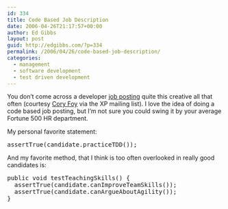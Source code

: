 ```yaml
---
id: 334
title: Code Based Job Description
date: 2006-04-26T21:17:57+00:00
author: Ed Gibbs
layout: post
guid: http://edgibbs.com/?p=334
permalink: /2006/04/26/code-based-job-description/
categories:
  - management
  - software development
  - test driven development
---
```

You don&#8217;t come across a developer [job posting](http://www.cornetdesign.com/2006/04/great-job-posting.html) quite this creative all that often (courtesy [Cory Foy](http://www.cornetdesign.com/) via the XP mailing list). I love the idea of doing a code based job posting, but I&#8217;m not sure you could swing it by your average Fortune 500 HR department.

My personal favorite statement:

<pre>assertTrue(candidate.practiceTDD());
</pre>

And my favorite method, that I think is too often overlooked in really good candidates is:

<pre>public void testTeachingSkills() {
  assertTrue(candidate.canImproveTeamSkills());
  assertTrue(candidate.canArgueAboutAgility());
}
</pre>